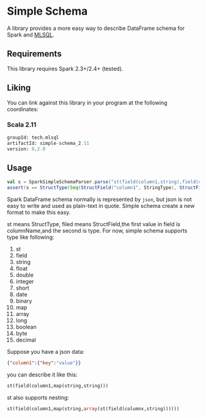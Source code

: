 # Simple Schema

A library provides a more easy way to describe DataFrame schema for Spark and [MLSQL](http://www.mlsql.tech).
  
## Requirements

This library requires Spark 2.3+/2.4+ (tested).

## Liking 

You can link against this library in your program at the following coordinates:

### Scala 2.11

```sql
groupId: tech.mlsql
artifactId: simple-schema_2.11
version: 0.2.0
```

## Usage

```scala
val s = SparkSimpleSchemaParser.parse("st(field(column1,string),field(column2,string),field(column3,string))")
assert(s == StructType(Seq(StructField("column1", StringType), StructField("column2", StringType), StructField("column3", StringType))))
```

Spark DataFrame schema normally is represented by `json`, but json is not easy to write and used as plain-text in quote.
Simple schema create a new format to make this easy.

st means StructType, filed means StructField,the first value in field is columnName,and the second is type.
For now, simple schema supports type like following:

1. st
2. field
3. string
4. float
5. double
6. integer
7. short
8. date
9. binary
10. map
11. array
12. long 
13. boolean
14. byte
15. decimal

Suppose you have a json data:

```json
{"column1":{"key":"value"}}
```

you can describe it like this:

```sql
st(field(column1,map(string,string)))
```

st also supports nesting:

```sql
st(field(column1,map(string,array(st(field(columnx,string))))))
```




